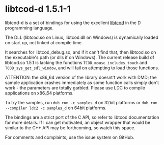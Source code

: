 # libtcod-d 1.5.1-1

libtcod-d is a set of bindings for using the excellent
[libtcod](http://roguecentral.org/doryen/libtcod/) in the D programming
language.

The DLL (libtcod.so on Linux, libtcod.dll on Windows) is dynamically loaded
on start up, not linked at compile time.

It searches for libtcod_debug.so, and if it can't find that, then libtcod.so
on the executable's path (or dlls if on Windows). The current release build of
libtcod.so 1.5.1 is lacking the functions `TCOD_mouse_includes_touch` and
`TCOD_sys_get_sdl_window`, and will fail on attempting to load those functions.

ATTENTION: the x86_64 version of the library doesnt't work with DMD; the
sample application crashes immediately as some function calls simply don't
work - the parameters are totally garbled. Please use LDC to compile
applications on x86_64 platforms.

To try the samples, run `dub run -c samples_d` on 32bit platforms or
`dub run --compiler ldc2 -c samples_d` on 64bit platforms.

The bindings are a strict port of the C API, so refer to libtcod
documentation for more details. If I can get motivated, an object
wrapper that would be similar to the C++ API may be forthcoming, so watch
this space.

For comments and complaints, use the issue system on GitHub.
